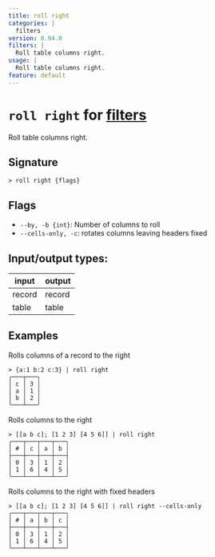 ```yaml
---
title: roll right
categories: |
  filters
version: 0.94.0
filters: |
  Roll table columns right.
usage: |
  Roll table columns right.
feature: default
---
```

<!-- This file is automatically generated. Please edit the command in https://github.com/nushell/nushell instead. -->

# `roll right` for [filters](/commands/categories/filters.md)

<div class='command-title'>Roll table columns right.</div>

## Signature

```> roll right {flags} ```

## Flags

 -  `--by, -b {int}`: Number of columns to roll
 -  `--cells-only, -c`: rotates columns leaving headers fixed


## Input/output types:

| input  | output |
| ------ | ------ |
| record | record |
| table  | table  |
## Examples

Rolls columns of a record to the right
```nu
> {a:1 b:2 c:3} | roll right
╭───┬───╮
│ c │ 3 │
│ a │ 1 │
│ b │ 2 │
╰───┴───╯
```

Rolls columns to the right
```nu
> [[a b c]; [1 2 3] [4 5 6]] | roll right
╭───┬───┬───┬───╮
│ # │ c │ a │ b │
├───┼───┼───┼───┤
│ 0 │ 3 │ 1 │ 2 │
│ 1 │ 6 │ 4 │ 5 │
╰───┴───┴───┴───╯

```

Rolls columns to the right with fixed headers
```nu
> [[a b c]; [1 2 3] [4 5 6]] | roll right --cells-only
╭───┬───┬───┬───╮
│ # │ a │ b │ c │
├───┼───┼───┼───┤
│ 0 │ 3 │ 1 │ 2 │
│ 1 │ 6 │ 4 │ 5 │
╰───┴───┴───┴───╯

```

